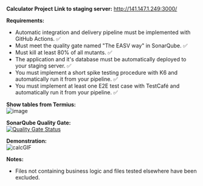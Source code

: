 **Calculator Project**
**Link to staging server:** http://141.147.1.249:3000/

**Requirements:**
- Automatic integration and delivery pipeline must be implemented with GitHub Actions. :white_check_mark:
- Must meet the quality gate named "The EASV way" in SonarQube. :white_check_mark:
- Must kill at least 80% of all mutants. :white_check_mark:
- The application and it's database must be automatically deployed to your staging server. :white_check_mark:
- You must implement a short spike testing procedure with K6 and automatically run it from your pipeline. :white_check_mark:
- You must implement at least one E2E test case with TestCafé and automatically run it from your pipeline. :white_check_mark:

**Show tables from Termius:**\
![image](https://github.com/user-attachments/assets/13a27845-96d2-4790-be44-c03fc0981b12)



**SonarQube Quality Gate:**\
[![Quality Gate Status](http://62.164.217.208:9000/api/project_badges/measure?project=DevOpsProject&metric=alert_status&token=sqb_3fec9b03765d4b93f0b71acd58c69a938514d82c)](http://62.164.217.208:9000/dashboard?id=DevOpsProject)


**Demonstration:**\
![calcGIF](https://github.com/user-attachments/assets/57f3fb61-a7f9-4b70-807b-7f1b6d8d074d)


**Notes:**
- Files not containing business logic and files tested elsewhere have been excluded.

  
